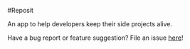 #Reposit

An app to help developers keep their side projects alive.

Have a bug report or feature suggestion? File an issue [here](https://github.com/morganchen12/Reposit/issues)!
